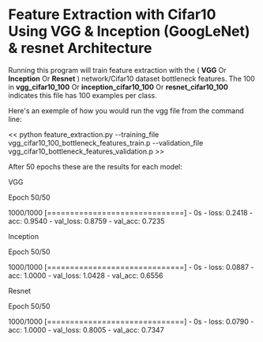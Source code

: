 # Feature Extraction with Cifar10 Using VGG & Inception (GoogLeNet) & resnet Architecture 

Running this program will train feature extraction with the ( **VGG** Or **Inception** Or **Resnet** ) network/Cifar10 dataset bottleneck features. 
The 100 in **vgg_cifar10_100** Or **inception_cifar10_100** Or **resnet_cifar10_100**  indicates this file has 100 examples per class.

Here's an exemple of how you would run the vgg file from the command line:

<< python feature_extraction.py --training_file vgg_cifar10_100_bottleneck_features_train.p --validation_file vgg_cifar10_bottleneck_features_validation.p >>

After 50 epochs these are the results for each model:

VGG 

Epoch 50/50

1000/1000    [==============================] - 0s - loss: 0.2418 - acc: 0.9540 - val_loss: 0.8759 - val_acc: 0.7235

Inception

Epoch 50/50

1000/1000 [==============================] - 0s - loss: 0.0887 - acc: 1.0000 - val_loss: 1.0428 - val_acc: 0.6556

Resnet

Epoch 50/50

1000/1000 [==============================] - 0s - loss: 0.0790 - acc: 1.0000 - val_loss: 0.8005 - val_acc: 0.7347

